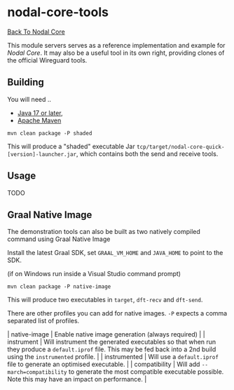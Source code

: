 # nodal-core-tools

[Back To Nodal Core](../README.md)

This module servers serves as a reference implementation and example for *Nodal Core*. It may also
be a useful tool in its own right, providing clones of the official Wireguard tools.

## Building 

You will need .. 

 * [Java 17 or later](https://adoptium.net/),
 * [Apache Maven](https://maven.apache.org/)

```
mvn clean package -P shaded
```

This will produce a "shaded" executable Jar `tcp/target/nodal-core-quick-[version]-launcher.jar`, which
contains both the send and receive tools.

## Usage

TODO

## Graal Native Image

The demonstration tools can also be built as two natively compiled command using Graal Native Image

Install the latest Graal SDK, set `GRAAL_VM_HOME` and `JAVA_HOME` to point to the SDK.

(if on Windows run inside a Visual Studio command prompt)

```
mvn clean package -P native-image
```

This will produce two executables in `target`, `dft-recv` and `dft-send`.

There are other profiles you can add for native images. `-P` expects a comma separated list
of profiles.

 | native-image | Enable native image generation (always required) |
 | instrument | Will instrument the generated executables so that when run they produce a `default.iprof` file. This may be fed back into a 2nd build using the `instrumented` profile. |
 | instrumented | Will use a `default.iprof` file to generate an optimised executable. |
 | compatibility | Will add `--march=compatibility` to generate the most compatible executable possible. Note this may have an impact on performance. |